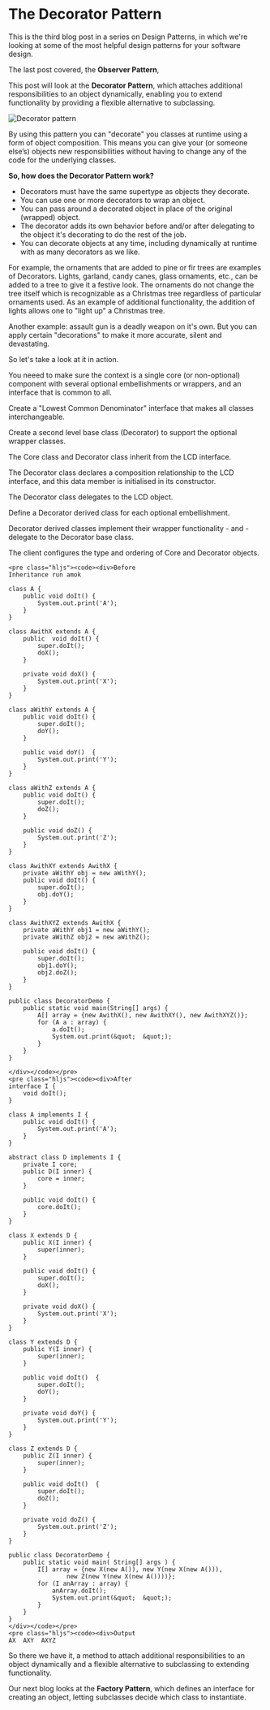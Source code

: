 # The Decorator Pattern #

This is the third blog post in a series on Design Patterns, in which we're looking at some of the most helpful design patterns for your software design.

The last post covered, the **Observer Pattern**,

This post will look at the **Decorator Pattern**, which attaches additional responsibilities to an object dynamically, enabling you to extend functionality by providing a flexible alternative to subclassing.

![Decorator pattern](https://user-images.githubusercontent.com/63193195/81114853-aea21180-8f1a-11ea-9278-8f58362eb6bb.jpg)


By using this pattern you can "decorate" you classes at runtime using a form of object composition. This means you can give your (or someone else’s) objects new responsibilities without having to change any of the code for the underlying classes.

**So, how does the Decorator Pattern work?** 

- Decorators must have the same supertype as objects they decorate.
- You can use one or more decorators to wrap an object.
- You can pass around a decorated object in place of the original (wrapped) object.
- The decorator adds its own behavior before and/or after delegating to the object it's decorating to do the rest of the job.
- You can decorate objects at any time, including dynamically at runtime with as many decorators as we like.

For example, the ornaments that are added to pine or fir trees are examples of Decorators. Lights, garland, candy canes, glass ornaments, etc., can be added to a tree to give it a festive look. The ornaments do not change the tree itself which is recognizable as a Christmas tree regardless of particular ornaments used. As an example of additional functionality, the addition of lights allows one to &quot;light up&quot; a Christmas tree.</p>
<p>Another example: assault gun is a deadly weapon on it's own. But you can apply certain &quot;decorations&quot; to make it more accurate, silent and devastating.</p>

So let's take a look at it in action. 

You neeed to make sure the context is a single core (or non-optional) component with several optional embellishments or wrappers, and an interface that is common to all.

Create a &quot;Lowest Common Denominator&quot; interface that makes all classes interchangeable.

Create a second level base class (Decorator) to support the optional wrapper classes.

The Core class and Decorator class inherit from the LCD interface.

The Decorator class declares a composition relationship to the LCD interface, and this data member is initialised in its constructor.

The Decorator class delegates to the LCD object.

Define a Decorator derived class for each optional embellishment.

Decorator derived classes implement their wrapper functionality - and - delegate to the Decorator base class.

The client configures the type and ordering of Core and Decorator objects.
```
<pre class="hljs"><code><div>Before
Inheritance run amok

class A {
    public void doIt() {
        System.out.print('A');
    }
}

class AwithX extends A {
    public  void doIt() {
        super.doIt();
        doX();
    }

    private void doX() {
        System.out.print('X');
    }
}

class aWithY extends A {
    public void doIt() {
        super.doIt();
        doY();
    }

    public void doY()  {
        System.out.print('Y');
    }
}

class aWithZ extends A {
    public void doIt() {
        super.doIt();
        doZ();
    }

    public void doZ() {
        System.out.print('Z');
    }
}

class AwithXY extends AwithX {
    private aWithY obj = new aWithY();
    public void doIt() {
        super.doIt();
        obj.doY();
    }
}

class AwithXYZ extends AwithX {
    private aWithY obj1 = new aWithY();
    private aWithZ obj2 = new aWithZ();

    public void doIt() {
        super.doIt();
        obj1.doY();
        obj2.doZ();
    }
}

public class DecoratorDemo {
    public static void main(String[] args) {
        A[] array = {new AwithX(), new AwithXY(), new AwithXYZ()};
        for (A a : array) {
            a.doIt();
            System.out.print(&quot;  &quot;);
        }
    }
}

</div></code></pre>
<pre class="hljs"><code><div>After
interface I { 
    void doIt(); 
}

class A implements I { 
    public void doIt() { 
        System.out.print('A'); 
    } 
}

abstract class D implements I {
    private I core;
    public D(I inner) {
        core = inner;
    }

    public void doIt() {
        core.doIt();
    }
}

class X extends D {
    public X(I inner) {
        super(inner);
    }

    public void doIt() {
        super.doIt();
        doX();
    }

    private void doX() {
        System.out.print('X');
    }
}

class Y extends D {
    public Y(I inner) {
        super(inner);
    }

    public void doIt()  {
        super.doIt();
        doY();
    }

    private void doY() {
        System.out.print('Y');
    }
}

class Z extends D {
    public Z(I inner) {
        super(inner);
    }

    public void doIt()  {
        super.doIt();
        doZ();
    }

    private void doZ() {
        System.out.print('Z');
    }
}

public class DecoratorDemo {
    public static void main( String[] args ) {
        I[] array = {new X(new A()), new Y(new X(new A())),
                new Z(new Y(new X(new A())))};
        for (I anArray : array) {
            anArray.doIt();
            System.out.print(&quot;  &quot;);
        }
    }
}
</div></code></pre>
<pre class="hljs"><code><div>Output
AX  AXY  AXYZ
```

So there we have it, a method to attach additional responsibilities to an object dynamically and a flexible alternative to subclassing to extending functionality.

Our next blog looks at the **Factory Pattern**, which defines an interface for creating an object, letting subclasses decide which
class to instantiate. 
